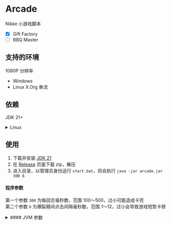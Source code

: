 # Arcade
Nikke 小游戏脚本   
- [x] Gift Factory
- [ ] BBQ Master

## 支持的环境
1080P 分辨率
- Windows
- Linux X.Org 串流

## 依赖
JDK 21+
<details>
<summary>Linux</summary>
xdotool
</details>

## 使用
1. 下载并安装 [JDK 21](https://www.oracle.com/cn/java/technologies/downloads/#java21)
2. 在 [Release](https://github.com/zunpiau/arcade/releases) 页面下载 zip，解压
3. 进入目录，以管理员身份运行 `start.bat`，将会执行 `java -jar arcade.jar 300 6`   

#### 程序参数
   第一个参数 `300` 为每回合毫秒数，范围 100～500，过小可能造成卡壳   
   第二个参数 `6` 为爆裂期间点击间隔毫秒数，范围 1～12，过小会导致游戏短暂卡顿

<details>
<summary>#### JVM 参数</summary>

| 参数           | 用途                              | 默认值                      |
|--------------|---------------------------------|--------------------------|
| arcade.debug | 在 giftFactory/debug 目录下输出图片匹配结果 | false                    |
| arcade.title | 指定游戏进程的标题                       | "Nikke" \| "- Moonlight" |
| arcade.openc | 指定 OpenCV 库文件路径                 |                          |
</details>